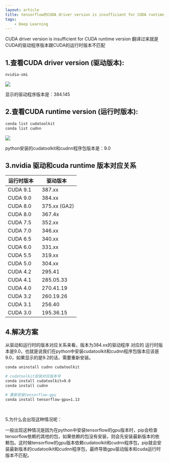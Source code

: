 ```yaml
--- 
layout: article
title: tensorflow的CUDA driver version is insufficient for CUDA runtime version 问题解决方案
tags:
    - Deep Learning
---
```


CUDA driver version is insufficient for CUDA runtime version 翻译过来就是CUDA的驱动程序版本跟CUDA的运行时版本不匹配

## 1.查看CUDA driver version (驱动版本):

```bash
nvidia-smi
```

<!--more-->

![](http://39.106.118.77/wp-content/uploads/2020/01/b43554f41df5d23ea2df6660c8cce42b.png)

显示的驱动程序版本是：384.145

## 2.查看CUDA runtime version (运行时版本):

```bash
conda list cudatoolkit
conda list cudnn
```

![](http://39.106.118.77/wp-content/uploads/2020/01/3f57b0e3dc49a764991b40f70e691123.png)

python安装的cudatoolkit和cudnn程序包版本是：9.0

## 3.nvidia 驱动和cuda runtime 版本对应关系

| 运行时版本 | 驱动版本 |
| --- | --- |
| CUDA 9.1   |   387.xx |
| CUDA 9.0   |   384.xx |
| CUDA 8.0   |   375.xx (GA2) |
| CUDA 8.0   |   367.4x |
| CUDA 7.5   |   352.xx |
| CUDA 7.0   |   346.xx |
| CUDA 6.5   |   340.xx |
| CUDA 6.0   |   331.xx |
| CUDA 5.5   |   319.xx |
| CUDA 5.0   |   304.xx |
| CUDA 4.2   |   295.41 |
| CUDA 4.1   |   285.05.33 |
| CUDA 4.0   |   270.41.19 |
| CUDA 3.2   |   260.19.26 |
| CUDA 3.1   |   256.40 |
| CUDA 3.0   |   195.36.15 |

## 4.解决方案

从驱动和运行时的版本对应关系来看，版本为384.xx的驱动程序 对应的 运行时版本是9.0，也就是说我们在python中安装cudatoolkit和cudnn程序包版本应该是9.0，如果显示的是9.2的话，需要重新安装。

```bash
conda uninstall cudnn cudatoolkit

# cudatoolkit安装对应版本号
conda install cudatoolkit=9.0
conda install cudnn

# 重新安装tensorflow-gpu
conda install tensorflow-gpu=1.13

```

 

5.为什么会出现这种情况呢：

一般出现这种情况是因为在python中安装tensorflow的gpu版本时，pip会检查tensorflow依赖的其他的包，如果依赖的包没有安装，则会先安装最新版本的依赖包。这时候tensorflow的gpu版本依赖cudatoolkit和cudnn程序包，pip就会安装最新版本的cudatoolkit和cudnn程序包，最终导致gpu驱动版本和cuda运行时版本不匹配。